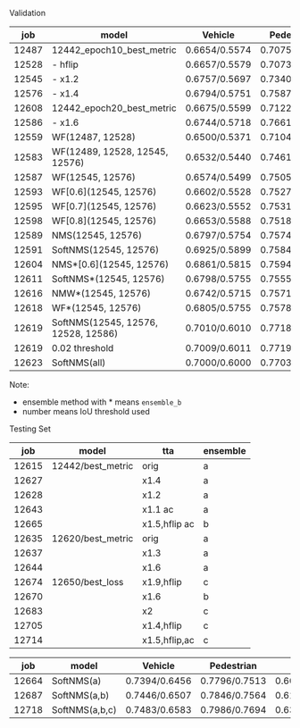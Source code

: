 Validation

| job   | model                          | Vehicle       | Pedestrian    | Cyclist       | All L1/L2     | LB |
| ----- | ------------------------------ | ------------- | ------------- | ------------- | ------------- | -- |
| 12487 | 12442_epoch10_best_metric      | 0.6654/0.5574 | 0.7075/0.6575 | 0.5624/0.4760 | 0.6451/0.5636 | [link](https://waymo.com/open/challenges/entry/?timestamp=1590081102700001&challenge=DETECTION_2D&email=xuyuan.cn@gmail.com&submissionType=VALIDATION) |
| 12528 | - hflip                        | 0.6657/0.5579 | 0.7073/0.6571 | 0.5630/0.4768 | 0.6453/0.5639 | [link](https://waymo.com/open/challenges/entry/?timestamp=1590143086261058&challenge=DETECTION_2D&email=xuyuan.cn@gmail.com&submissionType=VALIDATION) |
| 12545 | - x1.2                         | 0.6757/0.5697 | 0.7340/0.6863 | 0.5912/0.5030 | 0.6670/0.5864 | [link](https://waymo.com/open/challenges/entry/?timestamp=1590227558716156&challenge=DETECTION_2D&email=xuyuan.cn@gmail.com&submissionType=VALIDATION) |
| 12576 | - x1.4                         | 0.6794/0.5751 | 0.7587/0.7134 | 0.6080/0.5182 | 0.6820/0.6022 | [link](https://waymo.com/open/challenges/entry/?timestamp=1590280949834681&challenge=DETECTION_2D&email=xuyuan.cn@gmail.com&submissionType=VALIDATION) |
| 12608 | 12442_epoch20_best_metric      | 0.6675/0.5599 | 0.7122/0.6621 | 0.5643/0.4761 | 0.6480/0.5660 | [link](https://waymo.com/open/challenges/entry/?timestamp=1590431372302841&challenge=DETECTION_2D&email=xuyuan.cn@gmail.com&submissionType=VALIDATION) |
| 12586 | - x1.6                         | 0.6744/0.5718 | 0.7661/0.7221 | 0.6121/0.5224 | 0.6842/0.6055 | [link](https://waymo.com/open/challenges/entry/?timestamp=1590387036156117&challenge=DETECTION_2D&email=xuyuan.cn@gmail.com&submissionType=VALIDATION) |
| 12559 | WF(12487, 12528)               | 0.6500/0.5371 | 0.7104/0.6605 | 0.5687/0.4845 | 0.6430/0.5607 | [link](https://waymo.com/open/challenges/entry/?timestamp=1590148939244867&challenge=DETECTION_2D&email=xuyuan.cn@gmail.com&submissionType=VALIDATION) |
| 12583 | WF(12489, 12528, 12545, 12576) | 0.6532/0.5440 | 0.7461/0.6997 | 0.5993/0.5135 | 0.6662/0.5857 | [link](https://waymo.com/open/challenges/entry/?timestamp=1590282730178002&challenge=DETECTION_2D&email=xuyuan.cn@gmail.com&submissionType=VALIDATION) |
| 12587 | WF(12545, 12576)               | 0.6574/0.5499 | 0.7505/0.7047 | 0.6049/0.5164 | 0.6710/0.5903 | [link](https://waymo.com/open/challenges/entry/?timestamp=1590308424307307&challenge=DETECTION_2D&email=xuyuan.cn@gmail.com&submissionType=VALIDATION) |
| 12593 | WF[0.6](12545, 12576)          | 0.6602/0.5528 | 0.7527/0.7070 | 0.6065/0.5180 | 0.6731/0.5926 | [link](https://waymo.com/open/challenges/entry/?timestamp=1590335585916754&challenge=DETECTION_2D&email=xuyuan.cn@gmail.com&submissionType=VALIDATION) |
| 12595 | WF[0.7](12545, 12576)          | 0.6623/0.5552 | 0.7531/0.7076 | 0.6067/0.5182 | 0.6740/0.5937 | [link](https://waymo.com/open/challenges/entry/?timestamp=1590338177598942&challenge=DETECTION_2D&email=xuyuan.cn@gmail.com&submissionType=VALIDATION) |
| 12598 | WF[0.8](12545, 12576)          | 0.6653/0.5588 | 0.7518/0.7063 | 0.6059/0.5196 | 0.6743/0.5949 | [link](https://waymo.com/open/challenges/entry/?timestamp=1590348602465373&challenge=DETECTION_2D&email=xuyuan.cn@gmail.com&submissionType=VALIDATION) |
| 12589 | NMS(12545, 12576)              | 0.6797/0.5754 | 0.7574/0.7123 | 0.6096/0.5238 | 0.6822/0.6038 | [link](https://waymo.com/open/challenges/entry/?timestamp=1590320538076129&challenge=DETECTION_2D&email=xuyuan.cn@gmail.com&submissionType=VALIDATION) |
| 12591 | SoftNMS(12545, 12576)          | 0.6925/0.5899 | 0.7584/0.7178 | 0.6083/0.5215 | 0.6864/0.6097 | [link](https://waymo.com/open/challenges/entry/?timestamp=1590328531148147&challenge=DETECTION_2D&email=xuyuan.cn@gmail.com&submissionType=VALIDATION) |
| 12604 | NMS*[0.6](12545, 12576)        | 0.6861/0.5815 | 0.7594/0.7140 | 0.6101/0.5238 | 0.6852/0.6064 | [link](https://waymo.com/open/challenges/entry/?timestamp=1590362961858671&challenge=DETECTION_2D&email=xuyuan.cn@gmail.com&submissionType=VALIDATION) |
| 12611 | SoftNMS*(12545, 12576)         | 0.6798/0.5755 | 0.7555/0.7103 | 0.6095/0.5238 | 0.6816/0.6032 | [link](https://waymo.com/open/challenges/entry/?timestamp=1590409538573172&challenge=DETECTION_2D&email=xuyuan.cn@gmail.com&submissionType=VALIDATION) |
| 12616 | NMW*(12545, 12576)             | 0.6742/0.5715 | 0.7571/0.7120 | 0.6098/0.5238 | 0.6804/0.6024 | [link](https://waymo.com/open/challenges/entry/?timestamp=1590412446495546&challenge=DETECTION_2D&email=xuyuan.cn@gmail.com&submissionType=VALIDATION) |
| 12618 | WF*(12545, 12576)              | 0.6805/0.5755 | 0.7578/0.7124 | 0.6096/0.5209 | 0.6826/0.6029 | [link](https://waymo.com/open/challenges/entry/?timestamp=1590420007342498&challenge=DETECTION_2D&email=xuyuan.cn@gmail.com&submissionType=VALIDATION) |
| 12619 | SoftNMS(12545, 12576, 12528, 12586) | 0.7010/0.6010 | 0.7718/0.7282 | 0.6255/0.5369 | 0.6995/0.6220 | [link](https://waymo.com/open/challenges/entry/?timestamp=1590432925675565&challenge=DETECTION_2D&email=xuyuan.cn@gmail.com&submissionType=VALIDATION) |
| 12619 | 0.02 threshold                      | 0.7009/0.6011 | 0.7719/0.7286 | 0.6257/0.5373 | 0.6995/0.6223 | [link](https://waymo.com/open/challenges/entry/?timestamp=1590438262078955&challenge=DETECTION_2D&email=xuyuan.cn@gmail.com&submissionType=VALIDATION) |
| 12623 | SoftNMS(all)                   | 0.7000/0.6000 | 0.7703/0.7266 | 0.6189/0.5304 | 0.6964/0.6190 | [link](https://waymo.com/open/challenges/entry/?timestamp=1590457470177105&challenge=DETECTION_2D&email=xuyuan.cn@gmail.com&submissionType=VALIDATION) |

Note:
- ensemble method with * means `ensemble_b`
- number means IoU threshold used

Testing Set

| job   | model             | tta  | ensemble |
| ----- | ----------------- | ---- | -------- |
| 12615 | 12442/best_metric | orig | a        |
| 12627 |                   | x1.4 | a        |
| 12628 |                   | x1.2 | a        |
| 12643 |                   | x1.1 ac |  a    |
| 12665 |                   | x1.5,hflip ac |b|
| 12635 | 12620/best_metric | orig | a        |
| 12637 |                   | x1.3 | a        |
| 12644 |                   | x1.6 | a        |
| 12674 | 12650/best_loss   | x1.9,hflip |   c|
| 12670 |                   | x1.6 | b        |
| 12683 |                   | x2   |         c|
| 12705 |                   | x1.4,hflip |   c|
| 12714 |                   | x1.5,hflip,ac |c|

| job   | model              | Vehicle       | Pedestrian    | Cyclist       | All L1/L2     | LB |
| ----- | ------------------ | ------------- | ------------- | ------------- | ------------- | -- |
| 12664 | SoftNMS(a)         | 0.7394/0.6456 | 0.7796/0.7513 | 0.6040/0.5387 | 0.7077/0.6452 | [link](https://waymo.com/open/challenges/entry/?timestamp=1590621467211266&challenge=DETECTION_2D&email=xuyuan.cn@gmail.com) |
| 12687 | SoftNMS(a,b)       | 0.7446/0.6507 | 0.7846/0.7564 | 0.6185/0.5524 | 0.7159/0.6532 | [link](https://waymo.com/open/challenges/entry/?timestamp=1590862328435448&challenge=DETECTION_2D&email=xuyuan.cn@gmail.com) |
| 12718 | SoftNMS(a,b,c)     | 0.7483/0.6583 | 0.7986/0.7694 | 0.6321/0.5664 | 0.7264/0.6647 | [link](https://waymo.com/open/challenges/entry/?challenge=DETECTION_2D&email=xuyuan.cn@gmail.com&timestamp=1590967943540416) |